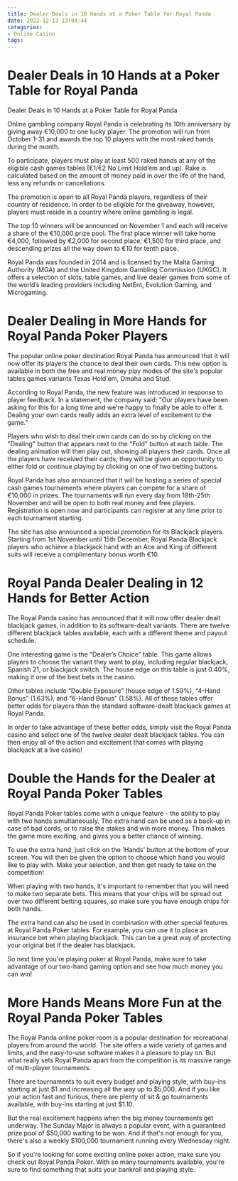 ```yaml
---
title: Dealer Deals in 10 Hands at a Poker Table for Royal Panda
date: 2022-12-13 13:04:44
categories:
- Online Casino
tags:
---
```



#  Dealer Deals in 10 Hands at a Poker Table for Royal Panda

Dealer Deals in 10 Hands at a Poker Table for Royal Panda

Online gambling company Royal Panda is celebrating its 10th anniversary by giving away €10,000 to one lucky player. The promotion will run from October 1-31 and awards the top 10 players with the most raked hands during the month.

To participate, players must play at least 500 raked hands at any of the eligible cash games tables (€1/€2 No Limit Hold’em and up). Rake is calculated based on the amount of money paid in over the life of the hand, less any refunds or cancellations.

The promotion is open to all Royal Panda players, regardless of their country of residence. In order to be eligible for the giveaway, however, players must reside in a country where online gambling is legal.

The top 10 winners will be announced on November 1 and each will receive a share of the €10,000 prize pool. The first place winner will take home €4,000, followed by €2,000 for second place, €1,500 for third place, and descending prizes all the way down to €10 for tenth place.

Royal Panda was founded in 2014 and is licensed by the Malta Gaming Authority (MGA) and the United Kingdom Gambling Commission (UKGC). It offers a selection of slots, table games, and live dealer games from some of the world’s leading providers including NetEnt, Evolution Gaming, and Microgaming.

#  Dealer Dealing in More Hands for Royal Panda Poker Players

The popular online poker destination Royal Panda has announced that it will now offer its players the chance to deal their own cards. This new option is available in both the free and real money play modes of the site's popular tables games variants Texas Hold'em, Omaha and Stud.

According to Royal Panda, the new feature was introduced in response to player feedback. In a statement, the company said: "Our players have been asking for this for a long time and we're happy to finally be able to offer it. Dealing your own cards really adds an extra level of excitement to the game."

Players who wish to deal their own cards can do so by clicking on the "Dealing" button that appears next to the "Fold" button at each table. The dealing animation will then play out, showing all players their cards. Once all the players have received their cards, they will be given an opportunity to either fold or continue playing by clicking on one of two betting buttons.

Royal Panda has also announced that it will be hosting a series of special cash games tournaments where players can compete for a share of €10,000 in prizes. The tournaments will run every day from 18th-25th November and will be open to both real money and free players. Registration is open now and participants can register at any time prior to each tournament starting.

The site has also announced a special promotion for its Blackjack players. Starting from 1st November until 15th December, Royal Panda Blackjack players who achieve a blackjack hand with an Ace and King of different suits will receive a complimentary bonus worth €10.

#  Royal Panda Dealer Dealing in 12 Hands for Better Action

The Royal Panda casino has announced that it will now offer dealer dealt blackjack games, in addition to its software-dealt variants. There are twelve different blackjack tables available, each with a different theme and payout schedule.

One interesting game is the “Dealer’s Choice” table. This game allows players to choose the variant they want to play, including regular blackjack, Spanish 21, or blackjack switch. The house edge on this table is just 0.40%, making it one of the best bets in the casino.

Other tables include “Double Exposure” (house edge of 1.59%), “4-Hand Bonus” (1.63%), and “6-Hand Bonus” (1.58%). All of these tables offer better odds for players than the standard software-dealt blackjack games at Royal Panda.

In order to take advantage of these better odds, simply visit the Royal Panda casino and select one of the twelve dealer dealt blackjack tables. You can then enjoy all of the action and excitement that comes with playing blackjack at a live casino!

#  Double the Hands for the Dealer at Royal Panda Poker Tables

Royal Panda Poker tables come with a unique feature - the ability to play with two hands simultaneously. The extra hand can be used as a back-up in case of bad cards, or to raise the stakes and win more money. This makes the game more exciting, and gives you a better chance of winning.

To use the extra hand, just click on the 'Hands' button at the bottom of your screen. You will then be given the option to choose which hand you would like to play with. Make your selection, and then get ready to take on the competition!

When playing with two hands, it's important to remember that you will need to make two separate bets. This means that your chips will be spread out over two different betting squares, so make sure you have enough chips for both hands.

The extra hand can also be used in combination with other special features at Royal Panda Poker tables. For example, you can use it to place an insurance bet when playing blackjack. This can be a great way of protecting your original bet if the dealer has blackjack.

So next time you're playing poker at Royal Panda, make sure to take advantage of our two-hand gaming option and see how much money you can win!

#  More Hands Means More Fun at the Royal Panda Poker Tables

The Royal Panda online poker room is a popular destination for recreational players from around the world. The site offers a wide variety of games and limits, and the easy-to-use software makes it a pleasure to play on. But what really sets Royal Panda apart from the competition is its massive range of multi-player tournaments.

There are tournaments to suit every budget and playing style, with buy-ins starting at just $1 and increasing all the way up to $5,000. And if you like your action fast and furious, there are plenty of sit & go tournaments available, with buy-ins starting at just $1.10.

But the real excitement happens when the big money tournaments get underway. The Sunday Major is always a popular event, with a guaranteed prize pool of $50,000 waiting to be won. And if that's not enough for you, there's also a weekly $100,000 tournament running every Wednesday night.

So if you're looking for some exciting online poker action, make sure you check out Royal Panda Poker. With so many tournaments available, you're sure to find something that suits your bankroll and playing style.